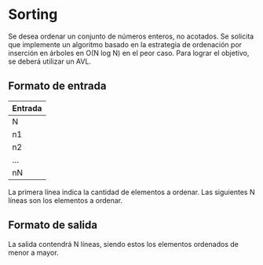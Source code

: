# Sorting
Se desea ordenar un conjunto de números enteros, no acotados. Se solicita que implemente un algoritmo basado en la estrategia de ordenación por inserción en árboles en O(N log N) en el peor caso. Para lograr el objetivo, se deberá utilizar un AVL.
## Formato de entrada
| Entrada           |
| ----------------- |
| N                 |
| n1                |
| n2                |
| …                 |
| nN                |

La primera línea indica la cantidad de elementos a ordenar. Las siguientes N líneas son los elementos a ordenar.
## Formato de salida
La salida contendrá N líneas, siendo estos los elementos ordenados de menor a mayor.
